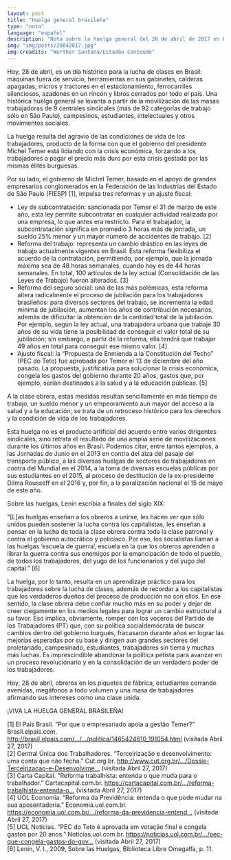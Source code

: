 ```yaml
---
layout: post
title: "Huelga general brasileña"
type: "nota"
language: "español"
description: "Nota sobre la huelga general del 28 de abril de 2017 en Brasil."
img: "img/posts/28042017.jpg"
img-creadits: "Werther Santana/Estadão Conteúdo"
---
```


Hoy, 28 de abril, es un día histórico para la lucha de clases en Brasil: máquinas fuera de servicio, herramientas en sus gabinetes, calderas apagadas, micros y tractores en el estacionamiento, ferrocarriles silenciosos, azadones en un rincón y libros cerrados por todo el país. Una histórica huelga general se levanta a partir de la movilización de las masas trabajadoras de 9 centrales sindicales (más de 92 categorías de trabajo sólo en São Paulo), campesinos, estudiantes, intelectuales y otros movimientos sociales.

La huelga resulta del agravio de las condiciones de vida de los trabajadores, producto de la forma con que el gobierno del presidente Michel Temer está lidiando con la crisis económica, forzando a los trabajadores a pagar el precio más duro por esta crisis gestada por las mismas élites burguesas.

Por su lado, el gobierno de Michel Temer, basado en el apoyo de grandes empresarios conglomerados en la Federación de las Industrias del Estado de São Paulo (FIESP) [1], impulsa tres reformas y un ajuste fiscal:

- Ley de subcontratación: sancionada por Temer el 31 de marzo de este año, esta ley permite subcontratar en cualquier actividad realizada por una empresa, lo que antes era restricto. Para el trabajador, la subcontratación significa en promedio 3 horas más de jornada, un sueldo 25% menor y un mayor número de accidentes de trabajo. [2]
- Reforma del trabajo: representa un cambio drástico en las leyes de trabajo actualmente vigentes en Brasil. Esta reforma flexibiliza el acuerdo de la contratación, permitiendo, por ejemplo, que la jornada máxima sea de 48 horas semanales, cuando hoy es de 44 horas semanales. En total, 100 artículos de la ley actual (Consolidación de las Leyes de Trabajo) fueron alterados. [3]
- Reforma del seguro social: una de las más polémicas, esta reforma altera radicalmente el proceso de jubilación para los trabajadores brasileños: para diversos sectores del trabajo, se incrementa la edad mínima de jubilación, aumentan los años de contribución necesarios, además de dificultar la obtención de la cantidad total de la jubilación. Por ejemplo, según la ley actual, una trabajadora urbana que trabaje 30 años de su vida tiene la posibilidad de conseguir el valor total de su jubilación; sin embargo, a partir de la reforma, ella tendrá que trabajar 49 años en total para conseguir ese mismo valor. [4]
- Ajuste fiscal: la “Propuesta de Enmienda a la Constitución del Techo” (PEC do Teto) fue aprobada por Temer el 13 de diciembre del año pasado. La propuesta, justificativa para solucionar la crisis económica, congela los gastos del gobierno durante 20 años, gastos que, por ejemplo, serían destinados a la salud y a la educación públicas. [5]

A la clase obrera, estas medidas resultan sencillamente en más tiempo de trabajo, un sueldo menor y un empeoramiento aun mayor del acceso a la salud y a la educación; se trata de un retroceso histórico para los derechos y la condición de vida de los trabajadores.

Esta huelga no es el producto artificial del acuerdo entre varios dirigentes sindicales, sino retrata el resultado de una amplia serie de movilizaciones durante los últimos años en Brasil. Podemos citar, entre tantos ejemplos, a las Jornadas de Junio en el 2013 en contra del alza del pasaje del transporte público, a las diversas huelgas de sectores de trabajadores en contra del Mundial en el 2014, a la toma de diversas escuelas públicas por sus estudiantes en el 2015, al proceso de destitución de la ex-presidente Dilma Rousseff en el 2016 y, por fin, a la paralización nacional el 15 de mayo de este año.

Sobre las huelgas, Lenin escribía a finales del siglo XIX:

“[L]as huelgas enseñan a los obreros a unirse, les hacen ver que sólo unidos pueden sostener la lucha contra los capitalistas, les enseñan a pensar en la lucha de toda la clase obrera contra toda la clase patronal y contra el gobierno autocrático y policíaco. Por eso, los socialistas llaman a las huelgas ‘escuela de guerra’, escuela en la que los obreros aprenden a librar la guerra contra sus enemigos por la emancipación de todo el pueblo, de todos los trabajadores, del yugo de los funcionarios y del yugo del capital.” [6]

La huelga, por lo tanto, resulta en un aprendizaje práctico para los trabajadores sobre la lucha de clases, además de recordar a los capitalistas que los verdaderos dueños del proceso de producción no son ellos. En ese sentido, la clase obrera debe confiar mucho más en su poder y dejar de creer ciegamente en los medios legales para lograr un cambio estructural a su favor. Eso implica, obviamente, romper con los voceros del Partido de los Trabajadores (PT) que, con su política socialdemócrata de buscar cambios dentro del gobierno burgués, fracasaron durante años en lograr las mejorías esperadas por su base y dirigen aun grandes sectores del proletariado, campesinado, estudiantes, trabajadores sin tierra y muchas más luchas. Es imprescindible abandonar la política petista para avanzar en un proceso revolucionario y en la consolidación de un verdadero poder de los trabajadores.

Hoy, 28 de abril, obreros en los piquetes de fábrica, estudiantes cerrando avenidas, megáfonos a todo volumen y una masa de trabajadores afirmando sus intereses como una clase unida.

¡VIVA LA HUELGA GENERAL BRASILEÑA!

[1] El País Brasil. “Por que o empresariado apoia a gestão Temer?” Brasil.elpais.com. http://brasil.elpais.com/…/…/politica/1465424610_191054.html (visitada Abril 27, 2017)<br>
[2] Central Única dos Trabalhadores. “Terceirização e desenvolvimento: uma conta que não fecha.” Cut.org.br. http://www.cut.org.br/…/Dossie-Terceirizacao-e-Desenvolvime… (visitada Abril 27, 2017)<br>
[3] Carta Capital. “Reforma trabalhista: entenda o que muda para o trabalhador.” Cartacapital.com.br. https://cartacapital.com.br/…/reforma-trabalhista-entenda-o… (visitada Abril 27, 2017)<br>
[4] UOL Economia. “Reforma da Previdência: entenda o que pode mudar na sua aposentadoria.” Economia.uol.com.br. https://economia.uol.com.br/…/reforma-da-previdencia-entend… (visitada Abril 27, 2017)<br>
[5] UOL Noticias. “PEC do Teto é aprovada em votação final e congela gastos por 20 anos.” Noticias.uol.com.br. https://noticias.uol.com.br/…/pec-que-congela-gastos-do-gov… (visitada Abril 27, 2017)<br>
[6] Lenin, V. I., 2009, Sobre las Huelgas, Biblioteca Libre Omegalfa, p. 11.<br>
